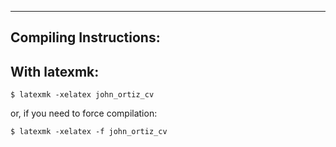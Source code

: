 -----------------------
Compiling Instructions:
-----------------------

With latexmk:
-------------

    $ latexmk -xelatex john_ortiz_cv

or, if you need to force compilation:

    $ latexmk -xelatex -f john_ortiz_cv

